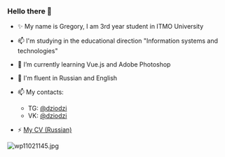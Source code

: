 <!--


**Dziodzi/Dziodzi** is a ✨ _special_ ✨ repository because its `README.md` (this file) appears on your GitHub profile.

Here are some ideas to get you started:

- 🔭 I’m currently working on ...
- 🌱 I’m currently learning JavaScript
- 👯 I’m looking to collaborate on ...
- 🤔 I’m looking for help with ...
- 💬 Ask me about ...
- 📫 How to reach me: [Telegram](tg.me/dziodzi)
- 😄 Pronouns: ...
- ⚡ Fun fact: ...
### Я ЛЮБЛЮ КОГДА ВОЛОСАТЫЕ МУЖИКИ ОБМАЗЫВАЮТСЯ МАСЛОМ!
-->




### Hello there 👋
- ✨ My name is Gregory, I am 3rd year student in ITMO University 
- 📫 I'm studying in the educational direction "Information systems and technologies"
- 🌱 I’m currently learning Vue.js and Adobe Photoshop
- 💬 I'm fluent in Russian and English
- 📫 My contacts: 
  - TG: [@dziodzi](https://t.me/Dziodzi)
  - VK: [@dziodzi](http://vk.com/dziodzi)
 
-  ⚡ [My CV (Russian)](https://spb.hh.ru/applicant/resumes/view?resume=7b7b3f90ff0b26944b0039ed1f6356626d6d63) 
 
<img src="https://im.wampi.ru/2022/09/24/wp11021145.jpg" alt="wp11021145.jpg" border="0">
